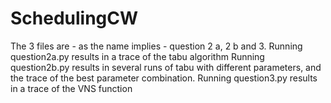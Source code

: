 # SchedulingCW

The 3 files are - as the name implies - question 2 a, 2 b and 3.
Running question2a.py results in a trace of the tabu algorithm
Running question2b.py results in several runs of tabu with different parameters, and the trace of the best parameter combination.
Running question3.py results in a trace of the VNS function